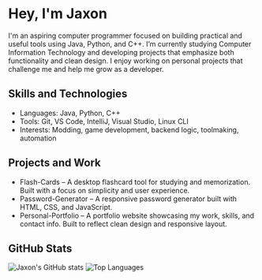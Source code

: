 # Hey, I'm Jaxon

I'm an aspiring computer programmer focused on building practical and useful tools using Java, Python, and C++. I’m currently studying Computer Information Technology and developing projects that emphasize both functionality and clean design. I enjoy working on personal projects that challenge me and help me grow as a developer.

## Skills and Technologies

- Languages: Java, Python, C++
- Tools: Git, VS Code, IntelliJ, Visual Studio, Linux CLI
- Interests: Modding, game development, backend logic, toolmaking, automation

## Projects and Work

- Flash-Cards – A desktop flashcard tool for studying and memorization. Built with a focus on simplicity and user experience.
- Password-Generator – A responsive password generator built with HTML, CSS, and JavaScript.
- Personal-Portfolio – A portfolio website showcasing my work, skills, and contact info. Built to reflect clean design and responsive layout.

## GitHub Stats

![Jaxon's GitHub stats](https://github-readme-stats.vercel.app/api?username=coolbou0427&show_icons=true&theme=radical)
![Top Languages](https://github-readme-stats.vercel.app/api/top-langs/?username=coolbou0427&layout=compact&theme=radical)
